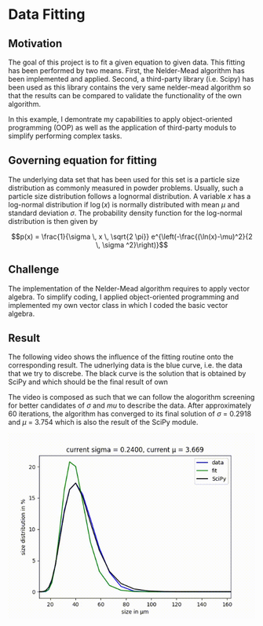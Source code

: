 
# Data Fitting 

## Motivation
The goal of this project is to fit a given equation to given data. This fitting has been performed by two means. First, the Nelder-Mead algorithm has been implemented and applied. Second, a third-party library (i.e. Scipy) has been used as this library contains the very same nelder-mead algorithm so that the results can be compared to validate the functionality of the own algorithm. 

In this example, I demontrate my capabilities to apply object-oriented programming (OOP) as well as the application of third-party moduls to simplify performing complex tasks.

## Governing equation for fitting

The underlying data set that has been used for this set is a particle size distribution as commonly measured in powder problems. Usually, such a particle size distribution follows a lognormal distribution. A variable $x$ has a log-normal distribution if $\log(x)$ is normally distributed with mean $\mu$ and standard deviation $\sigma$. The probability density function for the log-normal distribution is then given by 

```math
p(x) = \frac{1}{\sigma \, x \, \sqrt{2 \pi}} e^{\left(-\frac{(\ln(x)-\mu)^2}{2 \, \sigma ^2}\right)}
```

## Challenge

The implementation of the Nelder-Mead algorithm requires to apply vector algebra. To simplify coding, I applied object-oriented programming and implemented my own vector class in which I coded the basic vector algebra. 


## Result 

The following video shows the influence of the fitting routine onto the corresponding result. The udnerlying data is the blue curve, i.e. the data that we try to discrebe. The black curve is the solution that is obtained by SciPy and which should be the final result of own 

The video is composed as such that we can follow the alogorithm screening for better candidates of $\sigma$ and $mu$ to describe the data. After approximately 60 iterations, the algorithm has converged to its final solution of $\sigma$ = 0.2918 and $\mu$ = 3.754 which is also the result of the SciPy module. 

![Alt text](VisualizationOfFittingProgress.gif)
